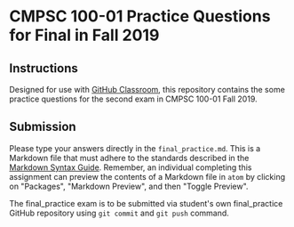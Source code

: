 # CMPSC 100-01 Practice Questions for Final in Fall 2019

## Instructions

Designed for use with [GitHub Classroom](https://classroom.github.com/), this repository
contains the some practice questions for the second exam in CMPSC 100-01 Fall 2019.

## Submission

Please type your answers directly in the `final_practice.md`. This is a Markdown file that must
adhere to the standards described in the
[Markdown Syntax Guide](https://guides.github.com/features/mastering-markdown/).
Remember, an individual completing this assignment can preview the contents of a
Markdown file in `atom` by clicking on "Packages", "Markdown Preview", and then
"Toggle Preview".

The final_practice exam is to be submitted via student's own final_practice GitHub repository using `git commit` and `git push` command.
